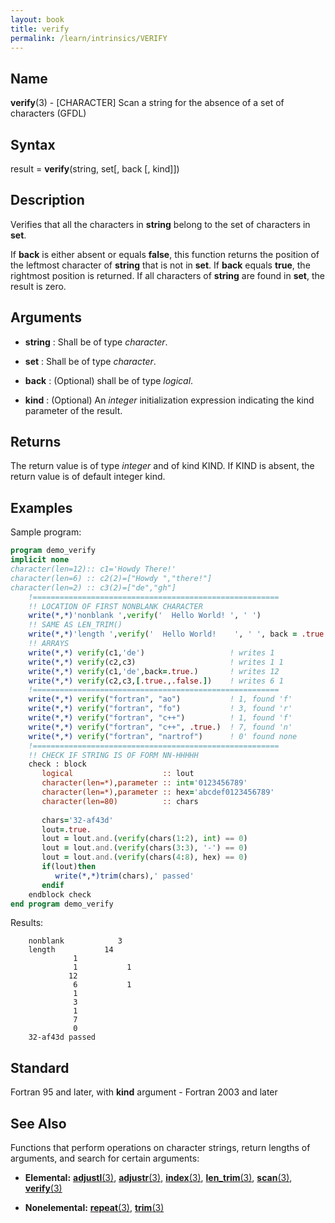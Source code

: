 ```yaml
---
layout: book
title: verify
permalink: /learn/intrinsics/VERIFY
---
```

## __Name__

__verify__(3) - \[CHARACTER\] Scan a string for the absence of a set of characters
(GFDL)

## __Syntax__

result = __verify__(string, set\[, back \[, kind\]\])

## __Description__

Verifies that all the characters in __string__ belong to the set of
characters in __set__.

If __back__ is either absent or equals __false__, this function returns the
position of the leftmost character of __string__ that is not in __set__. If __back__
equals __true__, the rightmost position is returned. If all characters of
__string__ are found in __set__, the result is zero.

## __Arguments__

  - __string__
    : Shall be of type _character_.

  - __set__
    : Shall be of type _character_.

  - __back__
    : (Optional) shall be of type _logical_.

  - __kind__
    : (Optional) An _integer_ initialization expression indicating the kind
    parameter of the result.

## __Returns__

The return value is of type _integer_ and of kind KIND. If KIND is absent,
the return value is of default integer kind.

## __Examples__

Sample program:

```fortran
program demo_verify
implicit none
character(len=12):: c1='Howdy There!'
character(len=6) :: c2(2)=["Howdy ","there!"]
character(len=2) :: c3(2)=["de","gh"]
    !=======================================================
    !! LOCATION OF FIRST NONBLANK CHARACTER
    write(*,*)'nonblank ',verify('  Hello World! ', ' ')
    !! SAME AS LEN_TRIM()
    write(*,*)'length ',verify('  Hello World!    ', ' ', back = .true.)
    !! ARRAYS
    write(*,*) verify(c1,'de')                   ! writes 1
    write(*,*) verify(c2,c3)                     ! writes 1 1
    write(*,*) verify(c1,'de',back=.true.)       ! writes 12
    write(*,*) verify(c2,c3,[.true.,.false.])    ! writes 6 1
    !=======================================================
    write(*,*) verify("fortran", "ao")           ! 1, found 'f'
    write(*,*) verify("fortran", "fo")           ! 3, found 'r'
    write(*,*) verify("fortran", "c++")          ! 1, found 'f'
    write(*,*) verify("fortran", "c++", .true.)  ! 7, found 'n'
    write(*,*) verify("fortran", "nartrof")      ! 0' found none
    !=======================================================
    !! CHECK IF STRING IS OF FORM NN-HHHHH
    check : block
       logical                    :: lout
       character(len=*),parameter :: int='0123456789'
       character(len=*),parameter :: hex='abcdef0123456789'
       character(len=80)          :: chars
   
       chars='32-af43d'
       lout=.true.
       lout = lout.and.(verify(chars(1:2), int) == 0)
       lout = lout.and.(verify(chars(3:3), '-') == 0)
       lout = lout.and.(verify(chars(4:8), hex) == 0)
       if(lout)then
          write(*,*)trim(chars),' passed'
       endif
    endblock check
end program demo_verify
```
Results:

```text
    nonblank            3
    length           14
              1
              1           1
             12
              6           1
              1
              3
              1
              7
              0
    32-af43d passed
```

## __Standard__

Fortran 95 and later, with __kind__ argument - Fortran 2003 and later

## __See Also__

Functions that perform operations on character strings, return lengths
of arguments, and search for certain arguments:

  - __Elemental:__
    [__adjustl__(3)](ADJUSTL),
    [__adjustr__(3)](ADJUSTR),
    [__index__(3)](INDEX),
    [__len\_trim__(3)](LEN_TRIM),
    [__scan__(3)](SCAN), 
    [__verify__(3)](VERIFY)

  - __Nonelemental:__
    [__repeat__(3)](REPEAT), 
    [__trim__(3)](TRIM)
